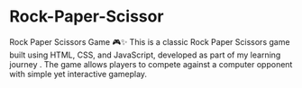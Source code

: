 # Rock-Paper-Scissor
Rock Paper Scissors Game 🎮✨ This is a classic Rock Paper Scissors game built using HTML, CSS, and JavaScript, developed as part of my learning journey . The game allows players to compete against a computer opponent with simple yet interactive gameplay.
